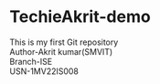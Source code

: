 # TechieAkrit-demo
This is my first Git repository
<br>
Author-Akrit kumar(SMVIT)
<br>
Branch-ISE
<br>
USN-1MV22IS008
<br>

